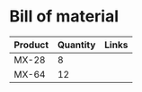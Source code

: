 # Bill of material

Product         |   Quantity    | Links
----------------|---------------|---------------
MX-28           | 8             |
MX-64           | 12            |


